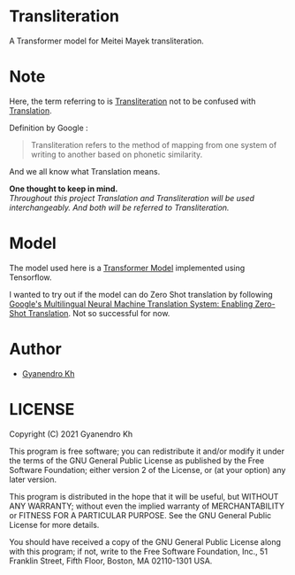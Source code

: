 # Transliteration
A Transformer model for Meitei Mayek transliteration.


# Note
Here, the term referring to is [Transliteration](https://en.wikipedia.org/wiki/Transliteration) not to be confused with [Translation](https://en.wikipedia.org/wiki/Translation).

Definition by Google :
> Transliteration refers to the method of mapping from one system of writing to another based on phonetic similarity. 

And we all know what Translation means.   

**One thought to keep in mind.**   
*Throughout this project Translation and Transliteration will be used interchangeably. And both will be referred to Transliteration.*


# Model
The model used here is a [Transformer Model](https://arxiv.org/abs/1706.03762) implemented using Tensorflow.   

I wanted to try out if the model can do Zero Shot translation by following [Google's Multilingual Neural Machine Translation System: Enabling Zero-Shot Translation](https://arxiv.org/abs/1611.04558). Not so successful for now.


# Author
- [Gyanendro Kh](https://gyanendrokh.github.io)


# LICENSE
Copyright (C) 2021 Gyanendro Kh

This program is free software; you can redistribute it and/or modify
it under the terms of the GNU General Public License as published by
the Free Software Foundation; either version 2 of the License, or
(at your option) any later version.

This program is distributed in the hope that it will be useful,
but WITHOUT ANY WARRANTY; without even the implied warranty of
MERCHANTABILITY or FITNESS FOR A PARTICULAR PURPOSE.  See the
GNU General Public License for more details.

You should have received a copy of the GNU General Public License along
with this program; if not, write to the Free Software Foundation, Inc.,
51 Franklin Street, Fifth Floor, Boston, MA 02110-1301 USA.


